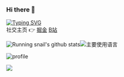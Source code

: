 ### Hi there 👋

[![Typing SVG](https://readme-typing-svg.herokuapp.com?size=16&lines=%E4%BD%A0%E5%A5%BD%EF%BC%8C%E6%88%91%E6%98%AF+running+snail;%E4%B8%80%E5%90%8D%E5%89%8D%E7%AB%AF%E5%BC%80%E5%8F%91%E5%B7%A5%E7%A8%8B%E5%B8%88)](https://git.io/typing-svg)\
社交主页 👉 [掘金](https://juejin.cn/user/4212984285249245/posts) [B站](https://space.bilibili.com/1822108502)

![Running snail's github stats](https://github-readme-stats.vercel.app/api?username=zhenyuWang&hide_title=false&hide_border=true&show_icons=true&include_all_commits=true&line_height=20&bg_color=0,95f9fc,73FA79&theme=graywhite&locale=cn)![主要使用语言](https://github-readme-stats.vercel.app/api/top-langs/?username=zhenyuWang&hide_title=false&hide_border=true&layout=compact&bg_color=0,95f9fc,73FA79&theme=graywhite&locale=cn)

![profile](https://github-profile-trophy.vercel.app/?username=zhenyuWang&theme=algolia&column=8)

![](https://activity-graph.herokuapp.com/graph?username=zhenyuWang&theme=github)
